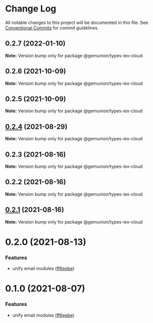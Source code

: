 # Change Log

All notable changes to this project will be documented in this file.
See [Conventional Commits](https://conventionalcommits.org) for commit guidelines.

## 0.2.7 (2022-01-10)

**Note:** Version bump only for package @gemunion/types-iex-cloud





## 0.2.6 (2021-10-09)

**Note:** Version bump only for package @gemunion/types-iex-cloud





## 0.2.5 (2021-10-09)

**Note:** Version bump only for package @gemunion/types-iex-cloud





## [0.2.4](https://github.com/gemunion/nestjs-packages/compare/@gemunion/types-iex-cloud@0.2.3...@gemunion/types-iex-cloud@0.2.4) (2021-08-29)

**Note:** Version bump only for package @gemunion/types-iex-cloud





## 0.2.3 (2021-08-16)

**Note:** Version bump only for package @gemunion/types-iex-cloud





## 0.2.2 (2021-08-16)

**Note:** Version bump only for package @gemunion/types-iex-cloud





## [0.2.1](https://github.com/gemunion/nestjs-packages/compare/@gemunion/types-iex-cloud@0.2.0...@gemunion/types-iex-cloud@0.2.1) (2021-08-16)

**Note:** Version bump only for package @gemunion/types-iex-cloud





# 0.2.0 (2021-08-13)


### Features

* unify email modules ([ff6eebe](https://github.com/gemunion/nestjs-packages/commit/ff6eebec500a2ab07077ac216879ec5af7c362e3))





# 0.1.0 (2021-08-07)


### Features

* unify email modules ([ff6eebe](https://github.com/gemunion/nestjs-packages/commit/ff6eebec500a2ab07077ac216879ec5af7c362e3))

